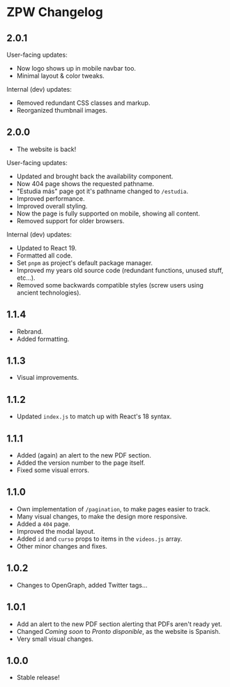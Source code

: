 # ZPW Changelog

## 2.0.1

User-facing updates:

- Now logo shows up in mobile navbar too.
- Minimal layout & color tweaks.

Internal (dev) updates:

- Removed redundant CSS classes and markup.
- Reorganized thumbnail images.

## 2.0.0

- The website is back!

User-facing updates:

- Updated and brought back the availability component.
- Now 404 page shows the requested pathname.
- "Estudia más" page got it's pathname changed to `/estudia`.
- Improved performance.
- Improved overall styling.
- Now the page is fully supported on mobile, showing all content.
- Removed support for older browsers.

Internal (dev) updates:

- Updated to React 19.
- Formatted all code.
- Set `pnpm` as project's default package manager.
- Improved my years old source code (redundant functions, unused stuff, etc...).
- Removed some backwards compatible styles (screw users using ancient technologies).

## 1.1.4

- Rebrand.
- Added formatting.

## 1.1.3

- Visual improvements.

## 1.1.2

- Updated `index.js` to match up with React's 18 syntax.

## 1.1.1

- Added (again) an alert to the new PDF section.
- Added the version number to the page itself.
- Fixed some visual errors.

## 1.1.0

- Own implementation of `/pagination`, to make pages easier to track.
- Many visual changes, to make the design more responsive.
- Added a `404` page.
- Improved the modal layout.
- Added `id` and `curso` props to items in the `videos.js` array.
- Other minor changes and fixes.

## 1.0.2

- Changes to OpenGraph, added Twitter tags...

## 1.0.1

- Add an alert to the new PDF section alerting that PDFs aren't ready yet.
- Changed *Coming soon* to *Pronto disponible*, as the website is Spanish.
- Very small visual changes.

## 1.0.0

- Stable release!
